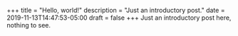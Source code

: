 +++
title = "Hello, world!"
description = "Just an introductory post."
date = 2019-11-13T14:47:53-05:00
draft = false
+++
Just an introductory post here, nothing to see.
